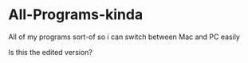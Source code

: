 # All-Programs-kinda
All of my programs sort-of so i can switch between Mac and PC easily


Is this the edited version?
